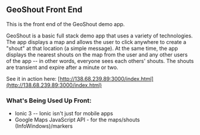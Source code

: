 ## GeoShout Front End

This is the front end of the GeoShout demo app. 

GeoShout is a basic full stack demo app that uses a variety of technologies. The app displays a map and allows the user to click anywhere to create a "shout" at that location (a simple message). At the same time, the app displays the nearest shouts on the map from the user and any other users of the app -- in other words, everyone sees each others' shouts. The shouts are transient and expire after a minute or two.

See it in action here: 
[http://138.68.239.89:3000/index.html](http://138.68.239.89:3000/index.html)

### What's Being Used Up Front:

 - Ionic 3 -- Ionic isn't just for mobile apps
 - Google Maps JavaScript API - for the maps/shouts (InfoWindows)/markers
 
